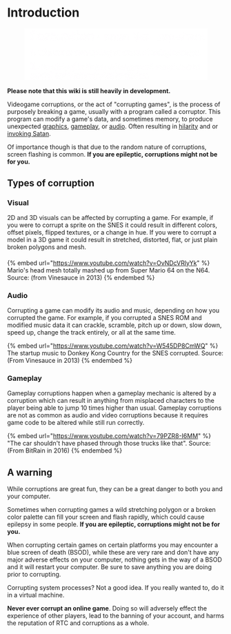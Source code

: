 # Introduction

<figure><img src=".gitbook/assets/corrupt_def.png" alt=""><figcaption></figcaption></figure>

**Please note that this wiki is still heavily in development.**

Videogame corruptions, or the act of "corrupting games", is the process of purposely breaking a game, usually with a program called a corruptor. This program can modify a game's data, and sometimes memory, to produce unexpected [graphics](https://youtu.be/1YCfk1FZ7I8?t=215), [gameplay](https://youtu.be/H\_jvZQgLyaE?t=195), or [audio](https://www.youtube.com/watch?v=CzKD52Vvxd8). Often resulting in [hilarity](https://www.youtube.com/watch?t=198\&v=W545DP8CmWQ) and or [invoking Satan](https://youtu.be/wtql-ZllYZ8?t=9).

Of importance though is that due to the random nature of corruptions, screen flashing is common. **If you are epileptic, corruptions might not be for you.**

## Types of corruption

### Visual

2D and 3D visuals can be affected by corrupting a game. For example, if you were to corrupt a sprite on the SNES it could result in different colors, offset pixels, flipped textures, or a change in hue. If you were to corrupt a model in a 3D game it could result in stretched, distorted, flat, or just plain broken polygons and mesh.

####

{% embed url="https://www.youtube.com/watch?v=OvNDcVRlyYk" %}
Mario's head mesh totally mashed up from Super Mario 64 on the N64. Source: (from Vinesauce in 2013)
{% endembed %}

### Audio

Corrupting a game can modify its audio and music, depending on how you corrupted the game. For example, if you corrupted a SNES ROM and modified music data it can crackle, scramble, pitch up or down, slow down, speed up, change the track entirely, or all at the same time.

{% embed url="https://www.youtube.com/watch?v=W545DP8CmWQ" %}
The startup music to Donkey Kong Country for the SNES corrupted. Source: (From Vinesauce in 2013)
{% endembed %}



### Gameplay

Gameplay corruptions happen when a gameplay mechanic is altered by a corruption which can result in anything from misplaced characters to the player being able to jump 10 times higher than usual. Gameplay corruptions are not as common as audio and video corruptions because it requires game code to be altered while still run correctly.

{% embed url="https://www.youtube.com/watch?v=79PZR8-I6MM" %}
"The car shouldn't have phased through those trucks like that". Source: (From BitRain in 2016)
{% endembed %}



## A warning

While corruptions are great fun, they can be a great danger to both you and your computer.

Sometimes when corrupting games a wild stretching polygon or a broken color palette can fill your screen and flash rapidly, which could cause epilepsy in some people. **If you are epileptic, corruptions might not be for you.**

When corrupting certain games on certain platforms you may encounter a blue screen of death (BSOD), while these are very rare and don't have any major adverse effects on your computer, nothing gets in the way of a BSOD and it will restart your computer. Be sure to save anything you are doing prior to corrupting.

Corrupting system processes? Not a good idea. If you really wanted to, do it in a virtual machine.

**Never ever corrupt an online game**. Doing so will adversely effect the experience of other players, lead to the banning of your account, and harms the reputation of RTC and corruptions as a whole.

